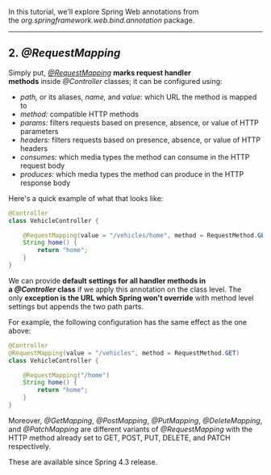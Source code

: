 
In this tutorial, we'll explore Spring Web annotations from the _org.springframework.web.bind.annotation_ package.

---

## 2. _@RequestMapping_

Simply put, [_@RequestMapping_](https://www.baeldung.com/spring-requestmapping) **marks request handler methods** inside _@Controller_ classes; it can be configured using:

-   _path,_ or its aliases, _name,_ and _value:_ which URL the method is mapped to
-   _method:_ compatible HTTP methods
-   _params:_ filters requests based on presence, absence, or value of HTTP parameters
-   _headers:_ filters requests based on presence, absence, or value of HTTP headers
-   _consumes:_ which media types the method can consume in the HTTP request body
-   _produces:_ which media types the method can produce in the HTTP response body

Here's a quick example of what that looks like:

```java
@Controller
class VehicleController {

    @RequestMapping(value = "/vehicles/home", method = RequestMethod.GET)
    String home() {
        return "home";
    }
}
```

We can provide **default settings for all handler methods in a _@Controller_ class** if we apply this annotation on the class level. The only **exception is the URL which Spring won't override** with method level settings but appends the two path parts.

For example, the following configuration has the same effect as the one above:

```java
@Controller
@RequestMapping(value = "/vehicles", method = RequestMethod.GET)
class VehicleController {

    @RequestMapping("/home")
    String home() {
        return "home";
    }
}
```

Moreover, _@GetMapping_, _@PostMapping_, _@PutMapping_, _@DeleteMapping_, and _@PatchMapping_ are different variants of _@RequestMapping_ with the HTTP method already set to GET, POST, PUT, DELETE, and PATCH respectively.

These are available since Spring 4.3 release.